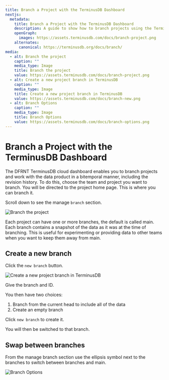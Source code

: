 ```yaml
---
title: Branch a Project with the TerminusDB Dashboard
nextjs:
  metadata:
    title: Branch a Project with the TerminusDB Dashboard
    description: A guide to show how to branch projects using the TerminusDB dashboard.
    openGraph:
      images: https://assets.terminusdb.com/docs/branch-project.png
    alternates:
      canonical: https://terminusdb.org/docs/branch/
media:
  - alt: Branch the project
    caption: ""
    media_type: Image
    title: Branch the project
    value: https://assets.terminusdb.com/docs/branch-project.png
  - alt: Create a new project branch in TerminusDB
    caption: ""
    media_type: Image
    title: Create a new project branch in TerminusDB
    value: https://assets.terminusdb.com/docs/branch-new.png
  - alt: Branch Options
    caption: ""
    media_type: Image
    title: Branch Options
    value: https://assets.terminusdb.com/docs/branch-options.png
---
```


# Branch a Project with the TerminusDB Dashboard

The DFRNT TerminusDB cloud dashboard enables you to branch projects and work with the data product in a bitemporal manner, including the revision history. To do this, choose the team and project you want to branch. You will be directed to the project home page. This is where you can branch it.

Scroll down to see the manage `branch` section.

![Branch the project](https://assets.terminusdb.com/docs/branch-project.png)

Each project can have one or more branches, the default is called main. Each branch contains a snapshot of the data as it was at the time of branching. This is useful for experimenting or providing data to other teams when you want to keep them away from main.

## Create a new branch

Click the `new branch` button.

![Create a new project branch in TerminusDB](https://assets.terminusdb.com/docs/branch-new.png)

Give the branch and ID.

You then have two choices:

1.  Branch from the current head to include all of the data
2.  Create an empty branch

Click `new branch` to create it.

You will then be switched to that branch.

## Swap between branches

From the manage branch section use the ellipsis symbol next to the branches to switch between branches and main.

![Branch Options](https://assets.terminusdb.com/docs/branch-options.png)